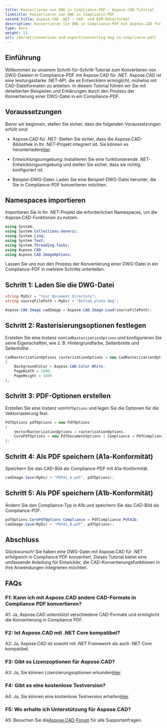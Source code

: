 ```yaml
---
title: Konvertieren von DWG in Compliance-PDF – Aspose.CAD-Tutorial
linktitle: Konvertieren von DWG in Compliance-PDF
second_title: Aspose.CAD .NET – CAD- und BIM-Dateiformat
description: Konvertieren Sie DWG in Compliance-PDF mit Aspose.CAD für .NET. Folgen Sie unserem Tutorial für eine Schritt-für-Schritt-Anleitung.
type: docs
weight: 13
url: /de/net/conversion-and-export/converting-dwg-to-compliance-pdf/
---
```

## Einführung

Willkommen zu unserem Schritt-für-Schritt-Tutorial zum Konvertieren von DWG-Dateien in Compliance-PDF mit Aspose.CAD für .NET. Aspose.CAD ist eine leistungsstarke .NET-API, die es Entwicklern ermöglicht, mühelos mit CAD-Dateiformaten zu arbeiten. In diesem Tutorial führen wir Sie mit detaillierten Beispielen und Erklärungen durch den Prozess der Konvertierung einer DWG-Datei in ein Compliance-PDF.

## Voraussetzungen

Bevor wir beginnen, stellen Sie sicher, dass die folgenden Voraussetzungen erfüllt sind:

-  Aspose.CAD für .NET: Stellen Sie sicher, dass die Aspose.CAD-Bibliothek in Ihr .NET-Projekt integriert ist. Sie können es herunterladen[Hier](https://releases.aspose.com/cad/net/).

- Entwicklungsumgebung: Installieren Sie eine funktionierende .NET-Entwicklungsumgebung und stellen Sie sicher, dass sie richtig konfiguriert ist.

- Beispiel-DWG-Datei: Laden Sie eine Beispiel-DWG-Datei herunter, die Sie in Compliance-PDF konvertieren möchten.

## Namespaces importieren

Importieren Sie in Ihr .NET-Projekt die erforderlichen Namespaces, um die Aspose.CAD-Funktionen zu nutzen.

```csharp
using System;
using System.Collections.Generic;
using System.Linq;
using System.Text;
using System.Threading.Tasks;
using Aspose.CAD;
using Aspose.CAD.ImageOptions;
```

Lassen Sie uns nun den Prozess der Konvertierung einer DWG-Datei in ein Compliance-PDF in mehrere Schritte unterteilen.

## Schritt 1: Laden Sie die DWG-Datei

```csharp
string MyDir = "Your Document Directory";
string sourceFilePath = MyDir + "Bottom_plate.dwg";

Aspose.CAD.Image cadImage = Aspose.CAD.Image.Load(sourceFilePath);
```

## Schritt 2: Rasterisierungsoptionen festlegen

 Erstellen Sie eine Instanz von`CadRasterizationOptions` und konfigurieren Sie seine Eigenschaften, wie z. B. Hintergrundfarbe, Seitenbreite und Seitenhöhe.

```csharp
CadRasterizationOptions rasterizationOptions = new CadRasterizationOptions
{
    BackgroundColor = Aspose.CAD.Color.White,
    PageWidth = 1600,
    PageHeight = 1600
};
```

## Schritt 3: PDF-Optionen erstellen

 Erstellen Sie eine Instanz von`PdfOptions` und legen Sie die Optionen für die Vektorrasterung fest.

```csharp
PdfOptions pdfOptions = new PdfOptions
{
    VectorRasterizationOptions = rasterizationOptions,
    CorePdfOptions = new PdfDocumentOptions { Compliance = PdfCompliance.PdfA1a }
};
```

## Schritt 4: Als PDF speichern (A1a-Konformität)

Speichern Sie das CAD-Bild als Compliance-PDF mit A1a-Konformität.

```csharp
cadImage.Save(MyDir + "PDFA1_A.pdf", pdfOptions);
```

## Schritt 5: Als PDF speichern (A1b-Konformität)

Ändern Sie den Compliance-Typ in A1b und speichern Sie das CAD-Bild als Compliance-PDF.

```csharp
pdfOptions.CorePdfOptions.Compliance = PdfCompliance.PdfA1b;
cadImage.Save(MyDir + "PDFA1_B.pdf", pdfOptions);
```

## Abschluss

Glückwunsch! Sie haben eine DWG-Datei mit Aspose.CAD für .NET erfolgreich in Compliance PDF konvertiert. Dieses Tutorial bietet eine umfassende Anleitung für Entwickler, die CAD-Konvertierungsfunktionen in ihre Anwendungen integrieren möchten.

## FAQs

### F1: Kann ich mit Aspose.CAD andere CAD-Formate in Compliance PDF konvertieren?

A1: Ja, Aspose.CAD unterstützt verschiedene CAD-Formate und ermöglicht die Konvertierung in Compliance PDF.

### F2: Ist Aspose.CAD mit .NET Core kompatibel?

A2: Ja, Aspose.CAD ist sowohl mit .NET Framework als auch .NET Core kompatibel.

### F3: Gibt es Lizenzoptionen für Aspose.CAD?

 A3: Ja, Sie können Lizenzierungsoptionen erkunden[Hier](https://purchase.aspose.com/buy).

### F4: Gibt es eine kostenlose Testversion?

 A4: Ja, Sie können eine kostenlose Testversion erhalten[Hier](https://releases.aspose.com/).

### F5: Wo erhalte ich Unterstützung für Aspose.CAD?

A5: Besuchen Sie die[Aspose.CAD-Forum](https://forum.aspose.com/c/cad/19) für alle Supportanfragen.